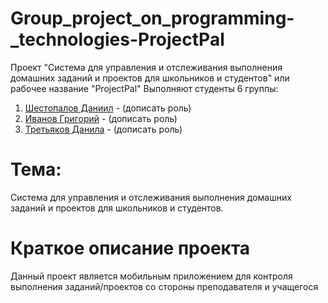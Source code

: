 # Group_project_on_programming-_technologies-ProjectPal
Проект "Система для управления и отслеживания выполнения домашних заданий и проектов для школьников и студентов" или рабочее название "ProjectPal"
Выполняют студенты 6 группы:
  1. [Шестопалов Даниил](https://github.com/daniilShestopalov) - (дописать роль)
  2. [Иванов Григорий](https://github.com/ImMortalUser) - (дописать роль)
  3. [Третьяков Данила](https://github.com/Ertnad) - (дописать роль)
# Тема:
Система для управления и отслеживания выполнения домашних заданий и проектов для школьников и студентов.
# Краткое описание проекта
Данный проект является мобильным приложением для контроля выполнения заданий/проектов со стороны преподавателя и учащегося

